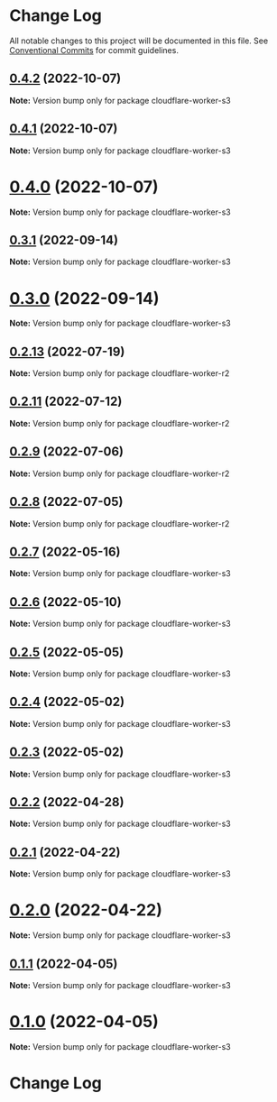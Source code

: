 # Change Log

All notable changes to this project will be documented in this file.
See [Conventional Commits](https://conventionalcommits.org) for commit guidelines.

## [0.4.2](https://github.com/Klowner/tussle/compare/v0.4.1...v0.4.2) (2022-10-07)

**Note:** Version bump only for package cloudflare-worker-s3





## [0.4.1](https://github.com/Klowner/tussle/compare/v0.4.0...v0.4.1) (2022-10-07)

**Note:** Version bump only for package cloudflare-worker-s3





# [0.4.0](https://github.com/Klowner/tussle/compare/v0.3.2...v0.4.0) (2022-10-07)

**Note:** Version bump only for package cloudflare-worker-s3





## [0.3.1](https://github.com/Klowner/tussle/compare/v0.3.0...v0.3.1) (2022-09-14)

**Note:** Version bump only for package cloudflare-worker-s3





# [0.3.0](https://github.com/Klowner/tussle/compare/v0.2.13...v0.3.0) (2022-09-14)

**Note:** Version bump only for package cloudflare-worker-s3





## [0.2.13](http://klowner/tussle/compare/v0.2.12...v0.2.13) (2022-07-19)

**Note:** Version bump only for package cloudflare-worker-r2





## [0.2.11](http://klowner/tussle/compare/v0.2.10...v0.2.11) (2022-07-12)

**Note:** Version bump only for package cloudflare-worker-r2





## [0.2.9](https://github.com/Klowner/tussle/compare/v0.2.8...v0.2.9) (2022-07-06)

**Note:** Version bump only for package cloudflare-worker-r2





## [0.2.8](https://github.com/Klowner/tussle/compare/v0.2.7...v0.2.8) (2022-07-05)

**Note:** Version bump only for package cloudflare-worker-r2





## [0.2.7](https://github.com/Klowner/tussle/compare/v0.2.6...v0.2.7) (2022-05-16)

**Note:** Version bump only for package cloudflare-worker-s3





## [0.2.6](https://github.com/Klowner/tussle/compare/v0.2.5...v0.2.6) (2022-05-10)

**Note:** Version bump only for package cloudflare-worker-s3





## [0.2.5](https://github.com/Klowner/tussle/compare/v0.2.4...v0.2.5) (2022-05-05)

**Note:** Version bump only for package cloudflare-worker-s3





## [0.2.4](https://github.com/Klowner/tussle/compare/v0.2.3...v0.2.4) (2022-05-02)

**Note:** Version bump only for package cloudflare-worker-s3





## [0.2.3](https://github.com/Klowner/tussle/compare/v0.2.2...v0.2.3) (2022-05-02)

**Note:** Version bump only for package cloudflare-worker-s3





## [0.2.2](https://github.com/Klowner/tussle/compare/v0.2.1...v0.2.2) (2022-04-28)

**Note:** Version bump only for package cloudflare-worker-s3





## [0.2.1](https://github.com/Klowner/tussle/compare/v0.2.0...v0.2.1) (2022-04-22)

**Note:** Version bump only for package cloudflare-worker-s3





# [0.2.0](https://github.com/Klowner/tussle/compare/v0.1.1...v0.2.0) (2022-04-22)

**Note:** Version bump only for package cloudflare-worker-s3





## [0.1.1](https://github.com/Klowner/tussle/compare/v0.1.0...v0.1.1) (2022-04-05)

**Note:** Version bump only for package cloudflare-worker-s3





# [0.1.0](https://github.com/Klowner/tussle/compare/v0.0.5...v0.1.0) (2022-04-05)

**Note:** Version bump only for package cloudflare-worker-s3





# Change Log
